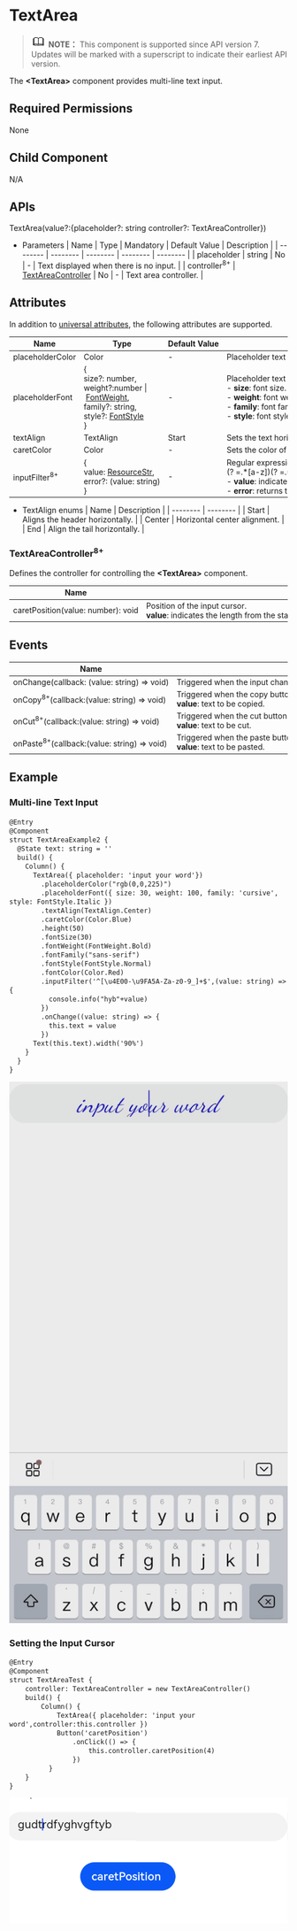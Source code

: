 # TextArea


> ![icon-note.gif](public_sys-resources/icon-note.gif) **NOTE：**
> This component is supported since API version 7. Updates will be marked with a superscript to indicate their earliest API version.


The **&lt;TextArea&gt;** component provides multi-line text input.


## Required Permissions

None


## Child Component

N/A


## APIs

TextArea(value?:{placeholder?: string controller?: TextAreaController})

- Parameters
    | Name | Type | Mandatory | Default&nbsp;Value | Description | 
  | -------- | -------- | -------- | -------- | -------- |
  | placeholder | string | No | - | Text&nbsp;displayed&nbsp;when&nbsp;there&nbsp;is&nbsp;no&nbsp;input. | 
  | controller<sup>8+</sup> | [TextAreaController](#textareacontroller8) | No | - | Text&nbsp;area&nbsp;controller. | 


## Attributes

In addition to [universal attributes](ts-universal-attributes.md), the following attributes are supported.

| Name | Type | Default&nbsp;Value | Description |
| -------- | -------- | -------- | -------- |
| placeholderColor | Color | - | Placeholder&nbsp;text&nbsp;color. |
| placeholderFont | {<br/>size?:&nbsp;number,<br/>weight?:number&nbsp;\|&nbsp;[FontWeight](ts-universal-attributes-text-style.md),<br/>family?:&nbsp;string,<br/>style?:&nbsp;[FontStyle](ts-universal-attributes-text-style.md)<br/>} | - | Placeholder&nbsp;text&nbsp;style.<br/>-&nbsp;**size**:&nbsp;font&nbsp;size.&nbsp;If&nbsp;the&nbsp;value&nbsp;is&nbsp;of&nbsp;the&nbsp;number&nbsp;type,&nbsp;the&nbsp;unit&nbsp;fp&nbsp;is&nbsp;used.<br/>-&nbsp;**weight**:&nbsp;font&nbsp;weight.&nbsp;For&nbsp;the&nbsp;number&nbsp;type,&nbsp;the&nbsp;value&nbsp;ranges&nbsp;from&nbsp;100&nbsp;to&nbsp;900,&nbsp;at&nbsp;an&nbsp;interval&nbsp;of&nbsp;100.&nbsp;The&nbsp;default&nbsp;value&nbsp;is&nbsp;**400**.&nbsp;A&nbsp;larger&nbsp;value&nbsp;indicates&nbsp;a&nbsp;larger&nbsp;font&nbsp;weight.<br/>-&nbsp;**family**:&nbsp;font&nbsp;family.&nbsp;Use&nbsp;commas&nbsp;(,)&nbsp;to&nbsp;separate&nbsp;multiple&nbsp;fonts,&nbsp;for&nbsp;example,&nbsp;**'Arial,&nbsp;sans-serif'**.&nbsp;The&nbsp;priority&nbsp;of&nbsp;the&nbsp;fonts&nbsp;is&nbsp;the&nbsp;sequence&nbsp;in&nbsp;which&nbsp;they&nbsp;are&nbsp;placed.<br/>-&nbsp;**style**:&nbsp;font&nbsp;style. |
| textAlign | TextAlign | Start | Sets&nbsp;the&nbsp;text&nbsp;horizontal&nbsp;alignment&nbsp;mode. |
| caretColor | Color | - | Sets&nbsp;the&nbsp;color&nbsp;of&nbsp;the&nbsp;cursor&nbsp;in&nbsp;the&nbsp;text&nbsp;box. |
| inputFilter<sup>8+</sup> | {<br/>value:&nbsp;[ResourceStr](../../ui/ts-types.md),<br/>error?:&nbsp;(value:&nbsp;string)<br/>} | - | Regular&nbsp;expression&nbsp;for&nbsp;input&nbsp;filtering.&nbsp;Only&nbsp;inputs&nbsp;that&nbsp;comply&nbsp;with&nbsp;the&nbsp;regular&nbsp;expression&nbsp;can&nbsp;be&nbsp;displayed.&nbsp;Other&nbsp;inputs&nbsp;are&nbsp;ignored.&nbsp;The&nbsp;specified&nbsp;regular&nbsp;expression&nbsp;can&nbsp;match&nbsp;single&nbsp;characters,&nbsp;but&nbsp;not&nbsp;strings.&nbsp;Example:&nbsp;^(?&nbsp;=.\*\d)(?&nbsp;=.\*[a-z])(?&nbsp;=.\*[A-Z]).{8,10}$.&nbsp;Strong&nbsp;passwords&nbsp;containing&nbsp;8&nbsp;to&nbsp;10&nbsp;characters&nbsp;cannot&nbsp;be&nbsp;filtered.<br/>-&nbsp;**value**:&nbsp;indicates&nbsp;the&nbsp;regular&nbsp;expression&nbsp;to&nbsp;set.<br/>-&nbsp;**error**:&nbsp;returns&nbsp;the&nbsp;ignored&nbsp;content&nbsp;when&nbsp;regular&nbsp;expression&nbsp;matching&nbsp;fails. |

- TextAlign enums
    | Name | Description | 
  | -------- | -------- |
  | Start | Aligns&nbsp;the&nbsp;header&nbsp;horizontally. | 
  | Center | Horizontal&nbsp;center&nbsp;alignment. | 
  | End | Align&nbsp;the&nbsp;tail&nbsp;horizontally. | 


### TextAreaController<sup>8+</sup>

Defines the controller for controlling the **&lt;TextArea&gt;** component.

  | Name | Description | 
| -------- | -------- |
| caretPosition(value:&nbsp;number):&nbsp;void | Position&nbsp;of&nbsp;the&nbsp;input&nbsp;cursor.<br/>**value**:&nbsp;indicates&nbsp;the&nbsp;length&nbsp;from&nbsp;the&nbsp;start&nbsp;of&nbsp;the&nbsp;string&nbsp;to&nbsp;the&nbsp;position&nbsp;where&nbsp;the&nbsp;input&nbsp;cursor&nbsp;is&nbsp;located. | 


## Events

  | Name | Description | 
| -------- | -------- |
| onChange(callback:&nbsp;(value:&nbsp;string)&nbsp;=&gt;&nbsp;void) | Triggered&nbsp;when&nbsp;the&nbsp;input&nbsp;changes. | 
| onCopy<sup>8+</sup>(callback:(value:&nbsp;string)&nbsp;=&gt;&nbsp;void) | Triggered&nbsp;when&nbsp;the&nbsp;copy&nbsp;button&nbsp;on&nbsp;the&nbsp;pasteboard,&nbsp;which&nbsp;displays&nbsp;when&nbsp;the&nbsp;text&nbsp;box&nbsp;is&nbsp;long&nbsp;pressed,&nbsp;is&nbsp;clicked.<br/>**value**:&nbsp;text&nbsp;to&nbsp;be&nbsp;copied. | 
| onCut<sup>8+</sup>(callback:(value:&nbsp;string)&nbsp;=&gt;&nbsp;void) | Triggered&nbsp;when&nbsp;the&nbsp;cut&nbsp;button&nbsp;on&nbsp;the&nbsp;pasteboard,&nbsp;which&nbsp;displays&nbsp;when&nbsp;the&nbsp;text&nbsp;box&nbsp;is&nbsp;long&nbsp;pressed,&nbsp;is&nbsp;clicked.<br/>**value**:&nbsp;text&nbsp;to&nbsp;be&nbsp;cut. | 
| onPaste<sup>8+</sup>(callback:(value:&nbsp;string)&nbsp;=&gt;&nbsp;void) | Triggered&nbsp;when&nbsp;the&nbsp;paste&nbsp;button&nbsp;on&nbsp;the&nbsp;pasteboard,&nbsp;which&nbsp;displays&nbsp;when&nbsp;the&nbsp;text&nbsp;box&nbsp;is&nbsp;long&nbsp;pressed,&nbsp;is&nbsp;clicked.<br/>**value**:&nbsp;text&nbsp;to&nbsp;be&nbsp;pasted. | 


## Example


### Multi-line Text Input


```
@Entry
@Component
struct TextAreaExample2 {
  @State text: string = ''
  build() {
    Column() {
      TextArea({ placeholder: 'input your word'})
        .placeholderColor("rgb(0,0,225)")
        .placeholderFont({ size: 30, weight: 100, family: 'cursive', style: FontStyle.Italic })
        .textAlign(TextAlign.Center)
        .caretColor(Color.Blue)
        .height(50)
        .fontSize(30)
        .fontWeight(FontWeight.Bold)
        .fontFamily("sans-serif")
        .fontStyle(FontStyle.Normal)
        .fontColor(Color.Red)
        .inputFilter('^[\u4E00-\u9FA5A-Za-z0-9_]+$',(value: string) => {
          console.info("hyb"+value)
        })
        .onChange((value: string) => {
          this.text = value
        })
      Text(this.text).width('90%')
    }
  }
}
```

![en-us_image_0000001256858399](figures/en-us_image_0000001256858399.gif)


### Setting the Input Cursor


```
@Entry
@Component
struct TextAreaTest {
    controller: TextAreaController = new TextAreaController()
    build() {
        Column() {
            TextArea({ placeholder: 'input your word',controller:this.controller })
            Button('caretPosition')
                .onClick(() => {
                    this.controller.caretPosition(4)
                })
          }
    }
}
```

![en-us_image_0000001212058476](figures/en-us_image_0000001212058476.png)
